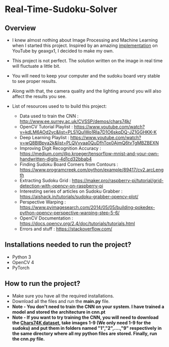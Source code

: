 # Real-Time-Sudoku-Solver

## Overview
- I knew almost nothing about Image Processing and Machine Learning when I started this project. Inspired by an amazing [implementation](https://www.youtube.com/watch?v=QR66rMS_ZfA) on YouTube by geaxgx1, I decided to make my own.

- This project is not perfect. The solution written on the image in real time will fluctuate a little bit. 
- You will need to keep your computer and the sudoku board very stable to see proper results.
- Along with that, the camera quality and the lighting around you will also affect the results you see.

- List of resources used to to build this project:
  * Data used to train the CNN : http://www.ee.surrey.ac.uk/CVSSP/demos/chars74k/
  * OpenCV Tutorial Playlist : https://www.youtube.com/watch?v=kdLM6AOd2vc&list=PLS1QulWo1RIa7D1O6skqDQ-JZ1GGHKK-K
  * Deep Learning Playlist : https://www.youtube.com/watch?v=wQ8BIBpya2k&list=PLQVvvaa0QuDfhTox0AjmQ6tvTgMBZBEXN
  * Improving Digit Recognition Accuracy : https://medium.com/@o.kroeger/tensorflow-mnist-and-your-own-handwritten-digits-4d1cd32bbab4
  * Finding Sudoku Board Corners from Contours : https://www.programcreek.com/python/example/89417/cv2.arcLength
  * Extracting Sudoku Grid : https://maker.pro/raspberry-pi/tutorial/grid-detection-with-opencv-on-raspberry-pi
  * Interesting series of articles on Sudoku Grabber : https://aishack.in/tutorials/sudoku-grabber-opencv-plot/
  * Perspective Warping : https://www.pyimagesearch.com/2014/05/05/building-pokedex-python-opencv-perspective-warping-step-5-6/
  * OpenCV Documentation : https://docs.opencv.org/2.4/doc/tutorials/tutorials.html
  * Errors and stuff : https://stackoverflow.com/

## Installations needed to run the project?
- Python 3
- OpenCV 4
- PyTorch

## How to run the project?
- Make sure you have all the required installations.
- Download all the files and run the **main.py** file.
- **Note - You don't need to train the CNN on your system. I have trained a model and stored the architecture in cnn.pt**
- **Note - If you want to try training the CNN, you will need to download the [Chars74K dataset](http://www.ee.surrey.ac.uk/CVSSP/demos/chars74k/), take images 1-9 (We only need 1-9 for the sudoku) and put them in folders named "1","2",....,"9" respectively in the same directory where all my python files are stored. 
Finally, run the cnn.py file.**

